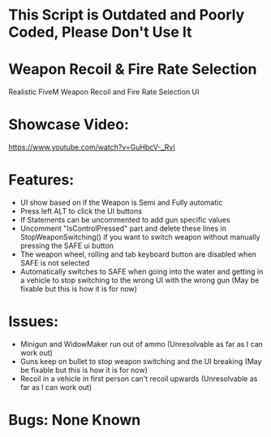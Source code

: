 # This Script is Outdated and Poorly Coded, Please Don't Use It

# Weapon Recoil & Fire Rate Selection
Realistic FiveM Weapon Recoil and Fire Rate Selection UI

# Showcase Video:
https://www.youtube.com/watch?v=GuHbcV-_RvI

# Features:
- UI show based on if the Weapon is Semi and Fully automatic
- Press left ALT to click the UI buttons
- If Statements can be uncommented to add gun specific values
- Uncomment "IsControlPressed" part and delete these lines in StopWeaponSwitching() if you want to switch weapon without manually pressing the SAFE ui button
- The weapon wheel, rolling and tab keyboard button are disabled when SAFE is not selected
- Automatically switches to SAFE when going into the water and getting in a vehicle to stop switching to the wrong UI with the wrong gun (May be fixable but this is how it is for now)

# Issues:
- Minigun and WidowMaker run out of ammo (Unresolvable as far as I can work out)
- Guns keep on bullet to stop weapon switching and the UI breaking (May be fixable but this is how it is for now)
- Recoil in a vehicle in first person can't recoil upwards (Unresolvable as far as I can work out)

# Bugs: None Known
